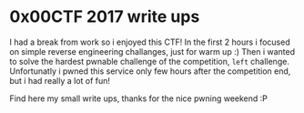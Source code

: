 # 0x00CTF 2017 write ups

I had a break from work so i enjoyed this CTF! In the first 2 hours i focused on simple reverse engineering challanges, just for warm up :) 
Then i wanted to solve the hardest pwnable challenge of the competition, `left` challenge. Unfortunatly i pwned this service only few hours after the competition end, but i had really a lot of fun!

Find here my small write ups, thanks for the nice pwning weekend :P 